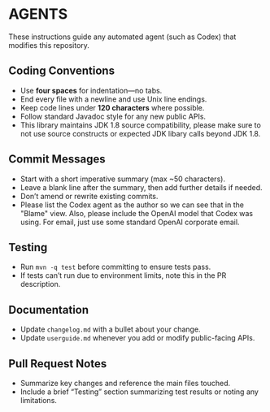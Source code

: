 # AGENTS

These instructions guide any automated agent (such as Codex) that modifies this
repository.

## Coding Conventions
- Use **four spaces** for indentation—no tabs.
- End every file with a newline and use Unix line endings.
- Keep code lines under **120 characters** where possible.
- Follow standard Javadoc style for any new public APIs.
- This library maintains JDK 1.8 source compatibility, please make sure to not use source constructs or expected JDK libary calls beyond JDK 1.8.

## Commit Messages
- Start with a short imperative summary (max ~50 characters).
- Leave a blank line after the summary, then add further details if needed.
- Don’t amend or rewrite existing commits.
- Please list the Codex agent as the author so we can see that in the "Blame" view.  Also, please include the OpenAI model that Codex was using.  For email, just use some standard OpenAI corporate email.

## Testing
- Run `mvn -q test` before committing to ensure tests pass.
- If tests can’t run due to environment limits, note this in the PR description.

## Documentation
- Update `changelog.md` with a bullet about your change.
- Update `userguide.md` whenever you add or modify public-facing APIs.

## Pull Request Notes
- Summarize key changes and reference the main files touched.
- Include a brief “Testing” section summarizing test results or noting any limitations.

